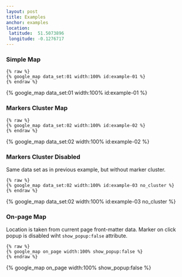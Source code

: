 ```yaml
---
layout: post
title: Examples
anchor: examples
location:
 latitude:  51.5073896
 longitude: -0.1276717
---
```


### Simple Map
  ```
  {% raw %}
  {% google_map data_set:01 width:100% id:example-01 %}
  {% endraw %}
  ```

{% google_map data_set:01 width:100% id:example-01 %}

### Markers Cluster Map

  ```
  {% raw %}
  {% google_map data_set:02 width:100% id:example-02 %}
  {% endraw %}
  ```
  
{% google_map data_set:02 width:100% id:example-02 %}

### Markers Cluster Disabled

Same data set as in previous example, but without marker cluster.

  ```
  {% raw %}
  {% google_map data_set:02 width:100% id:example-03 no_cluster %}
  {% endraw %}
  ```
  
{% google_map data_set:02 width:100% id:example-03 no_cluster %}

### On-page Map

Location is taken from current page front-matter data.
Marker on click popup is disabled wiht `show_popup:false` attribute.

  ```
  {% raw %}
  {% google_map on_page width:100% show_popup:false %}
  {% endraw %}
  ```

{% google_map on_page width:100% show_popup:false %}
